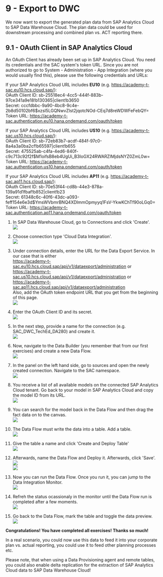 # 9 - Export to DWC
We now want to export the generated plan data from SAP Analytics Cloud to SAP Data Warehouse Cloud. The plan data could be used for downstream processing and combined plan vs. ACT reporting there. 

## 9.1 - OAuth Client in SAP Analytics Cloud
An OAuth Client has already been set up in SAP Analytics Cloud. You need its credentials and the SAC system's token URL. Since you are not authorized to go to System - Administration - App Integration (where you would usually find this), please use the following credentials and URLs:

If your SAP Analytics Cloud URL includes **EU10** (e.g. https://academy-t-sac.eu10.hcs.cloud.sap/):
<br>OAuth Client ID: sb-25518ec4-4cc5-444f-883b-97ce341a9e18!b130365|client!b3650
<br>Secret: cccfdbbc-9a90-4bc8-9c4e-2b8d50102bf6$xzsl5LGQNwvZIst2jqotcNOd-CEq7d8reWDWFeFebQY=
<br>Token URL: https://academy-t-sac.authentication.eu10.hana.ondemand.com/oauth/token

If your SAP Analytics Cloud URL includes **US10** (e.g. https://academy-t-sac.us10.hcs.cloud.sap/):
<br>OAuth Client ID: sb-72eb83b7-acdf-484f-97c0-8a4a3a0ba2cf!b65597|client!b655
<br>Secret: 475525ab-c4fa-4ed6-840f-c9c713c92f2f$M1oifsB8eb4UgUi_B3IoGX24RWARZIMjdsNYZ0ZmL0w=
<br>Token URL: https://academy-t-sac.authentication.us10.hana.ondemand.com/oauth/token

If your SAP Analytics Cloud URL includes **AP11** (e.g. https://academy-t-sac.ap11.hcs.cloud.sap/):
<br>OAuth Client ID: sb-70e53f44-cd8b-44e3-878a-139a91d1fbaf!b852|client!b23
<br>Secret: 61348c6c-40f6-43dc-a093-feff154e6e3d$YmsWVbmrBNQ4XDlmmOpmyyq1FsV-YkwKChTf90oLGq0=
<br>Token URL: https://academy-t-sac.authentication.ap11.hana.ondemand.com/oauth/token

1. In SAP Data Warehouse Cloud, go to Connections and click 'Create'.
<br>![](/exercises/9_Export_to_DWC/images/8_4.png)

2. Choose connection type 'Cloud Data Integration'.
<br>![](/exercises/9_Export_to_DWC/images/8_5.png)

3. Under connection details, enter the URL for the Data Export Service. In our case that is either 
<br>https://academy-t-sac.eu10.hcs.cloud.sap/api/v1/dataexport/administration or 
<br>https://academy-t-sac.us10.hcs.cloud.sap/api/v1/dataexport/administration or 
<br>https://academy-t-sac.ap11.hcs.cloud.sap/api/v1/dataexport/administration
<br>Also, add the OAuth token endpoint URL that you get from the beginning of this page. 
<br>![](/exercises/9_Export_to_DWC/images/8_6.png)

4. Enter the OAuth Client ID and its secret.
<br>![](/exercises/9_Export_to_DWC/images/8_7.png)

5. In the next step, provide a name for the connection (e.g. SAC_DWC_TechEd_DA280) and create it. 
<br>![](/exercises/9_Export_to_DWC/images/8_8.png)

6. Now, navigate to the Data Builder (you remember that from our first exercises) and create a new Data Flow.
<br>![](/exercises/9_Export_to_DWC/images/8_9.png)

7. In the panel on the left hand side, go to sources and open the newly created connection. Navigate to the SAC namespace.
<br>![](/exercises/9_Export_to_DWC/images/8_10.png)

8. You receive a list of all available models on the connected SAP Analytics Cloud tenant. Go back to your model in SAP Analytics Cloud and copy the model ID from its URL.
<br>![](/exercises/9_Export_to_DWC/images/8_11.png)

9. You can search for the model back in the Data Flow and then drag the fact data on to the canvas.
<br>![](/exercises/9_Export_to_DWC/images/8_12.png)

10. The Data Flow must write the data into a table. Add a table.
<br>![](/exercises/9_Export_to_DWC/images/8_13.png)

11. Give the table a name and click 'Create and Deploy Table'
<br>![](/exercises/9_Export_to_DWC/images/8_14.png)

12. Afterwards, name the Data Flow and Deploy it. Afterwards, click 'Save'.
<br>![](/exercises/9_Export_to_DWC/images/8_15.png)
<br>![](/exercises/9_Export_to_DWC/images/8_16.png)

13. Now you can run the Data Flow. Once you run it, you can jump to the Data Integration Monitor.
<br>![](/exercises/9_Export_to_DWC/images/8_17.png)

14. Refreh the status ocassionaly in the monitor until the Data Flow run is completed after a few moments.
<br>![](/exercises/9_Export_to_DWC/images/8_18.png)

15. Go back to the Data Flow, mark the table and toggle the data preview.
<br>![](/exercises/9_Export_to_DWC/images/8_19.png)

**Congratulations! You have completed all exercises! Thanks so much!**

In a real scenario, you could now use this data to feed it into your corporate plan vs. actual reporting, you could use it to feed other planning processes etc. 

Please note, that when using a Data Provisioning agent and remote tables, you could also enable delta replication for the extraction of SAP Analytics Cloud data to SAP Data Warehouse Cloud!
